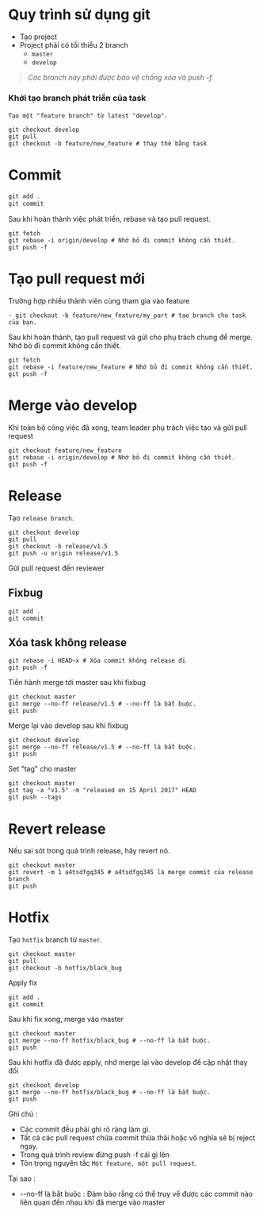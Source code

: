 Quy trình sử dụng git
==================
- Tạo project
- Project phải có tối thiểu 2 branch
  - ```master```
  - ```develop```

> *Các branch này phải được bảo vệ chống xóa và push -f.*

### Khởi tạo branch phát triển của task

```Tạo một "feature branch" từ latest "develop"```.

```git
git checkout develop
git pull
git checkout -b feature/new_feature # thay thế bằng task
```

# Commit
```java
git add .
git commit
```
Sau khi hoàn thành việc phát triển, rebase và tạo pull request.

```git
git fetch
git rebase -i origin/develop # Nhớ bỏ đi commit không cần thiết.
git push -f
```
# Tạo pull request mới
Trường hợp nhiều thành viên cùng tham gia vào feature

```
- git checkout -b feature/new_feature/my_part # tạo branch cho task của bạn.
```

Sau khi hoàn thành, tạo pull request và gửi cho phụ trách chung để merge. Nhớ bỏ đi commit không cần thiết.

```
git fetch
git rebase -i feature/new_feature # Nhớ bỏ đi commit không cần thiết.
git push -f
```
# Merge vào develop
Khi toàn bộ công việc đã xong, team leader phụ trách việc tạo và gửi pull request

```
git checkout feature/new_feature
git rebase -i origin/develop # Nhớ bỏ đi commit không cần thiết.
git push -f
```

# Release
Tạo ``release branch``.

```
git checkout develop
git pull
git checkout -b release/v1.5
git push -u origin release/v1.5
```
Gửi pull request đến reviewer

## Fixbug
```
git add .
git commit
```

## Xóa task không release

```
git rebase -i HEAD~x # Xóa commit không release đi
git push -f
```
Tiến hành merge tới master sau khi fixbug

```
git checkout master
git merge --no-ff release/v1.5 # --no-ff là bắt buộc.
git push
```
Merge lại vào develop sau khi fixbug

```
git checkout develop
git merge --no-ff release/v1.5 # --no-ff là bắt buộc.
git push
```
Set "tag" cho master
```
git checkout master
git tag -a "v1.5" -m "released on 15 April 2017" HEAD
git push --tags
```
# Revert release
Nếu sai sót trong quá trình release, hãy revert nó.
```
git checkout master
git revert -m 1 a4tsdfgq345 # a4tsdfgq345 là merge commit của release branch
git push
```
# Hotfix
Tạo ``hotfix`` branch từ ``master``.
```
git checkout master
git pull
git checkout -b hotfix/black_bug
```
Apply fix
```
git add .
git commit
```
Sau khi fix xong, merge vào master
```
git checkout master
git merge --no-ff hotfix/black_bug # --no-ff là bắt buộc.
git push
```
Sau khi hotfix đã được apply, nhớ merge lại vào develop để cập nhật thay đổi
```
git checkout develop
git merge --no-ff hotfix/black_bug # --no-ff là bắt buộc.
git push
```

Ghi chú :
- Các commit đều phải ghi rõ ràng làm gì.
- Tất cả các pull request chứa commit thừa thãi hoặc vô nghĩa sẽ bị reject ngay.
- Trong quá trình review đừng push -f cái gì lên
- Tôn trọng nguyên tắc ``Một feature, một pull request``.

Tại sao :

- --no-ff là bắt buộc : Đảm bảo rằng có thể truy vế được các commit nào liên quan đến nhau khi đã merge vào master
